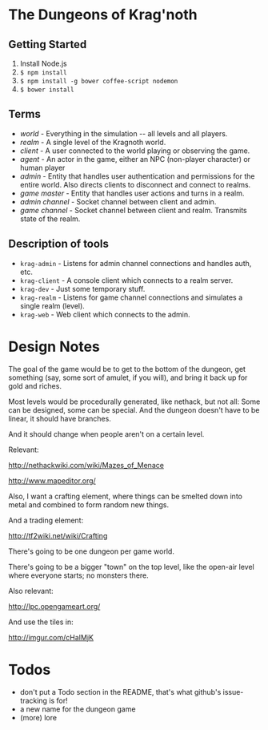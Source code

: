 # The Dungeons of Krag'noth

## Getting Started

1. Install Node.js
2. `$ npm install`
3. `$ npm install -g bower coffee-script nodemon`
4. `$ bower install`

## Terms

* _world_ - Everything in the simulation -- all levels and all players.
* _realm_ - A single level of the Kragnoth world.
* _client_ - A user connected to the world playing or observing the game.
* _agent_ - An actor in the game, either an NPC (non-player character) or human player
* _admin_ - Entity that handles user authentication and permissions for the entire world. Also directs clients to disconnect and connect to realms.
* _game master_ - Entity that handles user actions and turns in a realm.
* _admin channel_ - Socket channel between client and admin. 
* _game channel_ - Socket channel between client and realm. Transmits state of the realm.

## Description of tools

* `krag-admin` - Listens for admin channel connections and handles auth, etc.
* `krag-client` - A console client which connects to a realm server.
* `krag-dev` - Just some temporary stuff.
* `krag-realm` - Listens for game channel connections and simulates a single realm (level).
* `krag-web` - Web client which connects to the admin.

# Design Notes

The goal of the game would be to get to the bottom of the dungeon, get
something (say, some sort of amulet, if you will), and bring it back up
for gold and riches.

Most levels would be procedurally generated, like nethack, but not all:
Some can be designed, some can be special.  And the dungeon doesn't have
to be linear, it should have branches.

And it should change when people aren't on a certain level.

Relevant:

http://nethackwiki.com/wiki/Mazes_of_Menace

http://www.mapeditor.org/

Also, I want a crafting element, where things can be smelted down into
metal and combined to form random new things.

And a trading element:

http://tf2wiki.net/wiki/Crafting

There's going to be one dungeon per game world.

There's going to be a bigger "town" on the top level, like the open-air
level where everyone starts; no monsters there.

Also relevant:

http://lpc.opengameart.org/

And use the tiles in:

http://imgur.com/cHaIMjK


# Todos

* don't put a Todo section in the README, that's what github's
  issue-tracking is for!
* a new name for the dungeon game
* (more) lore
